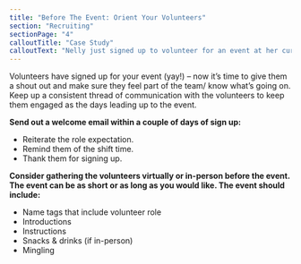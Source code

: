 ```yaml
---
title: "Before The Event: Orient Your Volunteers"
section: "Recruiting"
sectionPage: "4"
calloutTitle: "Case Study"
calloutText: "Nelly just signed up to volunteer for an event at her curling club for the first time and she’s not sure what to expect. Luckily, Cal sends her an email a few days after signing up reminding her of her roles and volunteer time. Cal also suggests she joins the volunteer mixer the day before the event so she can meet other volunteers and get a better sense of what to expect. After reading the email Nelly breathes a sigh of relief and is excited to volunteer and make new friends!"
---
```


Volunteers have signed up for your event (yay!) – now it’s time to give them a shout out and make sure they feel part of the team/ know what’s going on. Keep up a consistent thread of communication with the volunteers to keep them engaged as the days leading up to the event.

**Send out a welcome email within a couple of days of sign up:**

- Reiterate the role expectation.
- Remind them of the shift time.
- Thank them for signing up.

**Consider gathering the volunteers virtually or in-person before the event. The event can be as short or as long as you would like. The event should include:**

- Name tags that include volunteer role
- Introductions
- Instructions
- Snacks & drinks (if in-person)
- Mingling
